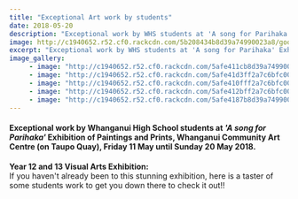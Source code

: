 ```yaml
---
title: "Exceptional Art work by students"
date: 2018-05-20
description: "Exceptional work by WHS students at 'A song for Parihaka' Exhibition of Paintings & Prints, Whanganui Community Art Centre.."
image: http://c1940652.r52.cf0.rackcdn.com/5b208434b8d39a74990023a8/good.gif
excerpt: "Exceptional work by WHS students at 'A song for Parihaka' Exhibition of Paintings and Prints, Whanganui Community Art Centre 11-20 May 2018."
image_gallery:
     - image: "http://c1940652.r52.cf0.rackcdn.com/5afe411cb8d39a7499001ea6/32564405_375871339577084_1627283144753283072_n.jpg"
     - image: "http://c1940652.r52.cf0.rackcdn.com/5afe41d3ff2a7c6bfc001e74/32690328_2332831396730857_939504687042789376_n.jpg"
     - image: "http://c1940652.r52.cf0.rackcdn.com/5afe410fff2a7c6bfc001e6e/32503737_2332832023397461_1130007768183341056_n.jpg"
     - image: "http://c1940652.r52.cf0.rackcdn.com/5afe412bff2a7c6bfc001e70/32595122_2332832146730782_3193481001175089152_n.jpg"
     - image: "http://c1940652.r52.cf0.rackcdn.com/5afe4187b8d39a7499001eaa/32683142_2332832073397456_2729798470792642560_n.jpg"
---
```


<h4>Exceptional work by Whanganui High School students at <em>'A song for Parihaka'</em> Exhibition of Paintings and Prints, Whanganui Community Art Centre <span>(on Taupo Quay)</span>, Friday 11 May until Sunday 20 May 2018.&nbsp;</h4>
<p><strong>Year 12 and 13 Visual Arts Exhibition:</strong><br /><span>If you haven't already been to this stunning exhibition, here is a taster of some students work to get you down there to check it out!!</span></p>

